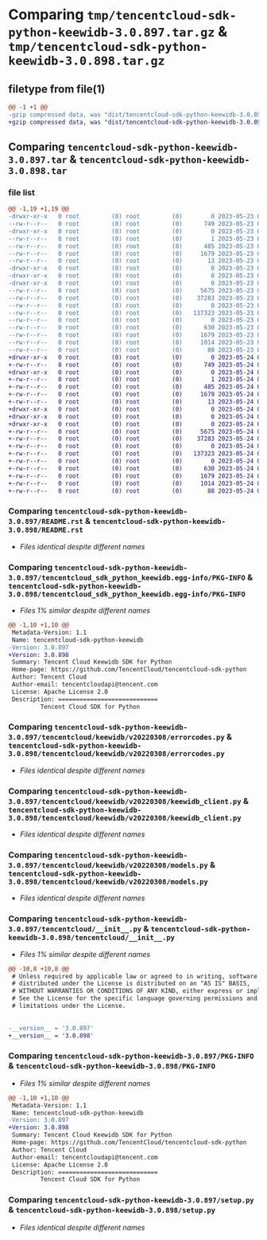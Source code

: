 # Comparing `tmp/tencentcloud-sdk-python-keewidb-3.0.897.tar.gz` & `tmp/tencentcloud-sdk-python-keewidb-3.0.898.tar.gz`

## filetype from file(1)

```diff
@@ -1 +1 @@
-gzip compressed data, was "dist/tencentcloud-sdk-python-keewidb-3.0.897.tar", last modified: Tue May 23 02:25:38 2023, max compression
+gzip compressed data, was "dist/tencentcloud-sdk-python-keewidb-3.0.898.tar", last modified: Wed May 24 02:00:21 2023, max compression
```

## Comparing `tencentcloud-sdk-python-keewidb-3.0.897.tar` & `tencentcloud-sdk-python-keewidb-3.0.898.tar`

### file list

```diff
@@ -1,19 +1,19 @@
-drwxr-xr-x   0 root         (0) root         (0)        0 2023-05-23 02:25:38.000000 tencentcloud-sdk-python-keewidb-3.0.897/
--rw-r--r--   0 root         (0) root         (0)      749 2023-05-23 02:25:38.000000 tencentcloud-sdk-python-keewidb-3.0.897/README.rst
-drwxr-xr-x   0 root         (0) root         (0)        0 2023-05-23 02:25:38.000000 tencentcloud-sdk-python-keewidb-3.0.897/tencentcloud_sdk_python_keewidb.egg-info/
--rw-r--r--   0 root         (0) root         (0)        1 2023-05-23 02:25:38.000000 tencentcloud-sdk-python-keewidb-3.0.897/tencentcloud_sdk_python_keewidb.egg-info/dependency_links.txt
--rw-r--r--   0 root         (0) root         (0)      485 2023-05-23 02:25:38.000000 tencentcloud-sdk-python-keewidb-3.0.897/tencentcloud_sdk_python_keewidb.egg-info/SOURCES.txt
--rw-r--r--   0 root         (0) root         (0)     1679 2023-05-23 02:25:38.000000 tencentcloud-sdk-python-keewidb-3.0.897/tencentcloud_sdk_python_keewidb.egg-info/PKG-INFO
--rw-r--r--   0 root         (0) root         (0)       13 2023-05-23 02:25:38.000000 tencentcloud-sdk-python-keewidb-3.0.897/tencentcloud_sdk_python_keewidb.egg-info/top_level.txt
-drwxr-xr-x   0 root         (0) root         (0)        0 2023-05-23 02:25:38.000000 tencentcloud-sdk-python-keewidb-3.0.897/tencentcloud/
-drwxr-xr-x   0 root         (0) root         (0)        0 2023-05-23 02:25:38.000000 tencentcloud-sdk-python-keewidb-3.0.897/tencentcloud/keewidb/
-drwxr-xr-x   0 root         (0) root         (0)        0 2023-05-23 02:25:38.000000 tencentcloud-sdk-python-keewidb-3.0.897/tencentcloud/keewidb/v20220308/
--rw-r--r--   0 root         (0) root         (0)     5675 2023-05-23 02:25:38.000000 tencentcloud-sdk-python-keewidb-3.0.897/tencentcloud/keewidb/v20220308/errorcodes.py
--rw-r--r--   0 root         (0) root         (0)    37283 2023-05-23 02:25:38.000000 tencentcloud-sdk-python-keewidb-3.0.897/tencentcloud/keewidb/v20220308/keewidb_client.py
--rw-r--r--   0 root         (0) root         (0)        0 2023-05-23 02:25:38.000000 tencentcloud-sdk-python-keewidb-3.0.897/tencentcloud/keewidb/v20220308/__init__.py
--rw-r--r--   0 root         (0) root         (0)   137323 2023-05-23 02:25:38.000000 tencentcloud-sdk-python-keewidb-3.0.897/tencentcloud/keewidb/v20220308/models.py
--rw-r--r--   0 root         (0) root         (0)        0 2023-05-23 02:25:38.000000 tencentcloud-sdk-python-keewidb-3.0.897/tencentcloud/keewidb/__init__.py
--rw-r--r--   0 root         (0) root         (0)      630 2023-05-23 02:25:38.000000 tencentcloud-sdk-python-keewidb-3.0.897/tencentcloud/__init__.py
--rw-r--r--   0 root         (0) root         (0)     1679 2023-05-23 02:25:38.000000 tencentcloud-sdk-python-keewidb-3.0.897/PKG-INFO
--rw-r--r--   0 root         (0) root         (0)     1014 2023-05-23 02:25:38.000000 tencentcloud-sdk-python-keewidb-3.0.897/setup.py
--rw-r--r--   0 root         (0) root         (0)       88 2023-05-23 02:25:38.000000 tencentcloud-sdk-python-keewidb-3.0.897/setup.cfg
+drwxr-xr-x   0 root         (0) root         (0)        0 2023-05-24 02:00:21.000000 tencentcloud-sdk-python-keewidb-3.0.898/
+-rw-r--r--   0 root         (0) root         (0)      749 2023-05-24 02:00:20.000000 tencentcloud-sdk-python-keewidb-3.0.898/README.rst
+drwxr-xr-x   0 root         (0) root         (0)        0 2023-05-24 02:00:21.000000 tencentcloud-sdk-python-keewidb-3.0.898/tencentcloud_sdk_python_keewidb.egg-info/
+-rw-r--r--   0 root         (0) root         (0)        1 2023-05-24 02:00:21.000000 tencentcloud-sdk-python-keewidb-3.0.898/tencentcloud_sdk_python_keewidb.egg-info/dependency_links.txt
+-rw-r--r--   0 root         (0) root         (0)      485 2023-05-24 02:00:21.000000 tencentcloud-sdk-python-keewidb-3.0.898/tencentcloud_sdk_python_keewidb.egg-info/SOURCES.txt
+-rw-r--r--   0 root         (0) root         (0)     1679 2023-05-24 02:00:21.000000 tencentcloud-sdk-python-keewidb-3.0.898/tencentcloud_sdk_python_keewidb.egg-info/PKG-INFO
+-rw-r--r--   0 root         (0) root         (0)       13 2023-05-24 02:00:21.000000 tencentcloud-sdk-python-keewidb-3.0.898/tencentcloud_sdk_python_keewidb.egg-info/top_level.txt
+drwxr-xr-x   0 root         (0) root         (0)        0 2023-05-24 02:00:21.000000 tencentcloud-sdk-python-keewidb-3.0.898/tencentcloud/
+drwxr-xr-x   0 root         (0) root         (0)        0 2023-05-24 02:00:21.000000 tencentcloud-sdk-python-keewidb-3.0.898/tencentcloud/keewidb/
+drwxr-xr-x   0 root         (0) root         (0)        0 2023-05-24 02:00:21.000000 tencentcloud-sdk-python-keewidb-3.0.898/tencentcloud/keewidb/v20220308/
+-rw-r--r--   0 root         (0) root         (0)     5675 2023-05-24 02:00:20.000000 tencentcloud-sdk-python-keewidb-3.0.898/tencentcloud/keewidb/v20220308/errorcodes.py
+-rw-r--r--   0 root         (0) root         (0)    37283 2023-05-24 02:00:20.000000 tencentcloud-sdk-python-keewidb-3.0.898/tencentcloud/keewidb/v20220308/keewidb_client.py
+-rw-r--r--   0 root         (0) root         (0)        0 2023-05-24 02:00:20.000000 tencentcloud-sdk-python-keewidb-3.0.898/tencentcloud/keewidb/v20220308/__init__.py
+-rw-r--r--   0 root         (0) root         (0)   137323 2023-05-24 02:00:20.000000 tencentcloud-sdk-python-keewidb-3.0.898/tencentcloud/keewidb/v20220308/models.py
+-rw-r--r--   0 root         (0) root         (0)        0 2023-05-24 02:00:20.000000 tencentcloud-sdk-python-keewidb-3.0.898/tencentcloud/keewidb/__init__.py
+-rw-r--r--   0 root         (0) root         (0)      630 2023-05-24 02:00:20.000000 tencentcloud-sdk-python-keewidb-3.0.898/tencentcloud/__init__.py
+-rw-r--r--   0 root         (0) root         (0)     1679 2023-05-24 02:00:21.000000 tencentcloud-sdk-python-keewidb-3.0.898/PKG-INFO
+-rw-r--r--   0 root         (0) root         (0)     1014 2023-05-24 02:00:20.000000 tencentcloud-sdk-python-keewidb-3.0.898/setup.py
+-rw-r--r--   0 root         (0) root         (0)       88 2023-05-24 02:00:21.000000 tencentcloud-sdk-python-keewidb-3.0.898/setup.cfg
```

### Comparing `tencentcloud-sdk-python-keewidb-3.0.897/README.rst` & `tencentcloud-sdk-python-keewidb-3.0.898/README.rst`

 * *Files identical despite different names*

### Comparing `tencentcloud-sdk-python-keewidb-3.0.897/tencentcloud_sdk_python_keewidb.egg-info/PKG-INFO` & `tencentcloud-sdk-python-keewidb-3.0.898/tencentcloud_sdk_python_keewidb.egg-info/PKG-INFO`

 * *Files 1% similar despite different names*

```diff
@@ -1,10 +1,10 @@
 Metadata-Version: 1.1
 Name: tencentcloud-sdk-python-keewidb
-Version: 3.0.897
+Version: 3.0.898
 Summary: Tencent Cloud Keewidb SDK for Python
 Home-page: https://github.com/TencentCloud/tencentcloud-sdk-python
 Author: Tencent Cloud
 Author-email: tencentcloudapi@tencent.com
 License: Apache License 2.0
 Description: ============================
         Tencent Cloud SDK for Python
```

### Comparing `tencentcloud-sdk-python-keewidb-3.0.897/tencentcloud/keewidb/v20220308/errorcodes.py` & `tencentcloud-sdk-python-keewidb-3.0.898/tencentcloud/keewidb/v20220308/errorcodes.py`

 * *Files identical despite different names*

### Comparing `tencentcloud-sdk-python-keewidb-3.0.897/tencentcloud/keewidb/v20220308/keewidb_client.py` & `tencentcloud-sdk-python-keewidb-3.0.898/tencentcloud/keewidb/v20220308/keewidb_client.py`

 * *Files identical despite different names*

### Comparing `tencentcloud-sdk-python-keewidb-3.0.897/tencentcloud/keewidb/v20220308/models.py` & `tencentcloud-sdk-python-keewidb-3.0.898/tencentcloud/keewidb/v20220308/models.py`

 * *Files identical despite different names*

### Comparing `tencentcloud-sdk-python-keewidb-3.0.897/tencentcloud/__init__.py` & `tencentcloud-sdk-python-keewidb-3.0.898/tencentcloud/__init__.py`

 * *Files 1% similar despite different names*

```diff
@@ -10,8 +10,8 @@
 # Unless required by applicable law or agreed to in writing, software
 # distributed under the License is distributed on an "AS IS" BASIS,
 # WITHOUT WARRANTIES OR CONDITIONS OF ANY KIND, either express or implied.
 # See the License for the specific language governing permissions and
 # limitations under the License.
 
 
-__version__ = '3.0.897'
+__version__ = '3.0.898'
```

### Comparing `tencentcloud-sdk-python-keewidb-3.0.897/PKG-INFO` & `tencentcloud-sdk-python-keewidb-3.0.898/PKG-INFO`

 * *Files 1% similar despite different names*

```diff
@@ -1,10 +1,10 @@
 Metadata-Version: 1.1
 Name: tencentcloud-sdk-python-keewidb
-Version: 3.0.897
+Version: 3.0.898
 Summary: Tencent Cloud Keewidb SDK for Python
 Home-page: https://github.com/TencentCloud/tencentcloud-sdk-python
 Author: Tencent Cloud
 Author-email: tencentcloudapi@tencent.com
 License: Apache License 2.0
 Description: ============================
         Tencent Cloud SDK for Python
```

### Comparing `tencentcloud-sdk-python-keewidb-3.0.897/setup.py` & `tencentcloud-sdk-python-keewidb-3.0.898/setup.py`

 * *Files identical despite different names*

